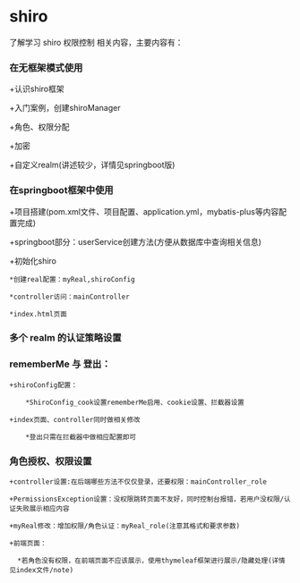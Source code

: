 # shiro
了解学习 shiro 权限控制 相关内容，主要内容有：

### 在无框架模式使用
  +认识shiro框架
  
  +入门案例，创建shiroManager

  +角色、权限分配

  +加密

  +自定义realm(讲述较少，详情见springboot版)

### 在springboot框架中使用

  +项目搭建(pom.xml文件、项目配置、application.yml，mybatis-plus等内容配置完成)

  +springboot部分：userService创建方法(方便从数据库中查询相关信息)

  +初始化shiro

    *创建real配置：myReal,shiroConfig

    *controller访问：mainController
    
    *index.html页面
  
  ### 多个 realm 的认证策略设置

  ### rememberMe 与 登出：
    
    +shiroConfig配置：

        *ShiroConfig_cook设置rememberMe启用、cookie设置、拦截器设置

    +index页面、controller同时做相关修改

        *登出只需在拦截器中做相应配置即可

  ### 角色授权、权限设置
    
    +controller设置:在后端哪些方法不仅仅登录，还要权限：mainController_role

    +PermissionsException设置：没权限跳转页面不友好，同时控制台报错，若用户没权限/认证失败展示相应内容
            
    +myReal修改：增加权限/角色认证：myReal_role(注意其格式和要求参数)
            
    +前端页面：
                
      *若角色没有权限，在前端页面不应该展示，使用thymeleaf框架进行展示/隐藏处理(详情见index文件/note)
